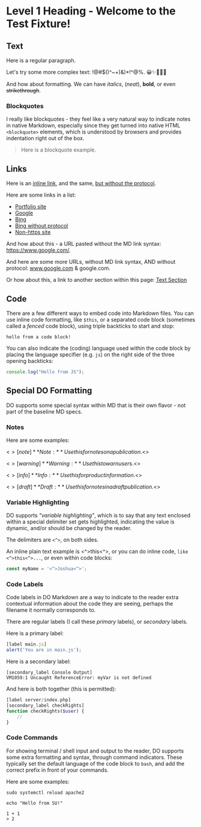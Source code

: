 # Level 1 Heading - Welcome to the Test Fixture!

## Text
Here is a regular paragraph.

Let's try some more complex text: !@#$()^_~+_)&)*!^@%. 😀✨📄🚨🎉

And how about formatting. We can have _italics_, (_neat_), **bold**, or even ~~strikethrough~~.

### Blockquotes
I really like blockquotes - they feel like a very natural way to indicate notes in native Markdown, especially since they get turned into native HTML `<blockquote>` elements, which is understood by browsers and provides indentation right out of the box.

> Here is a blockquote example.

## Links
Here is an [inline link](https://joshuatz.com/), and the same, [but without the protocol](joshuatz.com).

Here are some links in a list:

- [Portfolio site](https://joshuatz.com/)
- [Google](https://www.google.com/)
- [Bing](https://www.bing.com/)
- [Bing without protocol](bing.com)
- [Non-https site](http://www.example.com)

And how about this - a URL pasted without the MD link syntax: https://www.google.com/.

And here are some more URLs, without MD link syntax, AND without protocol: www.google.com & google.com.

Or how about this, a link to another section within this page: [Text Section](#text)

## Code
There are a few different ways to embed code into Markdown files. You can use inline code formatting, like `$this`, or a separated code block (sometimes called a *fenced* code block), using triple backticks to start and stop:

```
hello from a code block!
```

You can also indicate the (coding) language used within the code block by placing the language specifier (e.g. `js`) on the right side of the three opening backticks:

```js
console.log("Hello from JS");
```

## Special DO Formatting
DO supports some special syntax within MD that is their own flavor - not part of the baseline MD specs.

### Notes
Here are some examples:

<$>[note]
**Note:** Use this for notes on a publication.
<$>

<$>[warning]
**Warning:** Use this to warn users.
<$>

<$>[info]
**Info:** Use this for product information.
<$>

<$>[draft]
**Draft:** Use this for notes in a draft publication.
<$>

### Variable Highlighting
DO supports _"variable highlighting"_, which is to say that any text enclosed within a special delimiter set gets highlighted, indicating the value is dynamic, and/or should be changed by the reader.

The delimiters are `<^>`, on both sides.

An inline plain text example is <^>this<^>, or you can do inline code, `like <^>this<^>...`,  or even within code blocks:

```js
const myName = '<^>Joshua<^>';
```

### Code Labels
Code labels in DO Markdown are a way to indicate to the reader extra contextual information about the code they are seeing, perhaps the filename it normally corresponds to.

There are regular labels (I call these *primary* labels), or *secondary* labels.

Here is a primary label:

```js
[label main.js]
alert('You are in main.js');
```

Here is a secondary label:

```
[secondary_label Console Output]
VM1059:1 Uncaught ReferenceError: myVar is not defined
```

And here is both together (this is permitted):

```php
[label server/index.php]
[secondary_label checkRights]
function checkRights($user) {
    //
}
```

### Code Commands
For showing terminal / shell input and output to the reader, DO supports some extra formatting and syntax, through command indicators. These typically set the default language of the code block to `bash`, and add the correct prefix in front of your commands.

Here are some examples:

```command
sudo systemctl reload apache2
```

```super_user
echo "Hello from SU!"
```

```custom_prefix(node>)
1 + 1
> 2
```